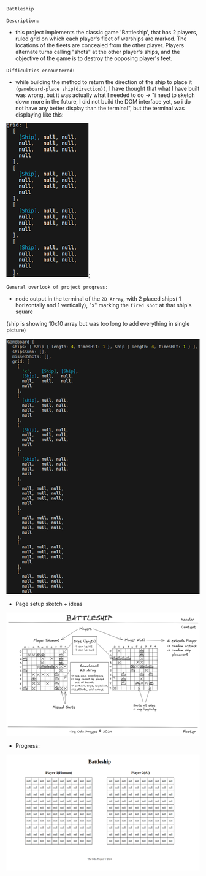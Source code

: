     Battleship

`Description: `
- this project implements the classic game 'Battleship', that has 2 players, ruled grid on which each player's fleet of warships are marked. The locations of the fleets are concealed from the other player. Players alternate turns calling "shots" at the other player's ships, and the objective of the game is to destroy the opposing player's feet.

`Difficulties encountered:`
- while building the method to return the direction of the ship to place it `(gameboard-place ship(direction))`, I have thought that what I have built was wrong, but it was actually what I needed to do -> "i need to sketch down more in the future, I did not build the DOM interface yet, so i do not have any better display than the terminal", but the terminal was displaying like this:

![Alt text](image.png);

`General overlook of project progress:`

- node output in the terminal of the `2D Array`, with 2 placed ships( 1 horizontally and 1 vertically), "x" marking the `fired shot` at that ship's square

(ship is showing 10x10 array but was too long to add everything in single picture)

![Alt text](image-1.png)

- Page setup sketch + ideas

![Alt text](image-4.png)

- Progress:

![Alt text](image-2.png)